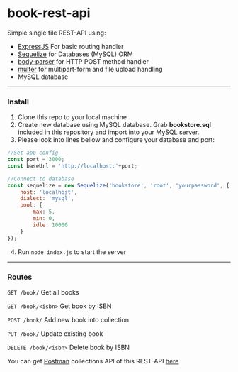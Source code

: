 # book-rest-api
Simple single file REST-API using:
- [ExpressJS](https://expressjs.com) For basic routing handler
- [Sequelize](http://docs.sequelizejs.com) for Databases (MySQL) ORM
- [body-parser](https://github.com/expressjs/body-parser) for HTTP POST method handler
- [multer](https://github.com/expressjs/multer) for multipart-form and file upload handling
- MySQL database
---
### Install
1. Clone this repo to your local machine
2. Create new database using MySQL database. Grab **bookstore.sql** included in this repository and import into your MySQL server.
3. Please look into lines bellow and configure your database and port:
```javascript
//Set app config
const port = 3000;
const baseUrl = 'http://localhost:'+port;

//Connect to database
const sequelize = new Sequelize('bookstore', 'root', 'yourpassword', {
    host: 'localhost',
    dialect: 'mysql',
    pool: {
        max: 5,
        min: 0,
        idle: 10000
    }
});
```
4. Run `node index.js` to start the server
---


### Routes
`GET /book/`
Get all books

`GET /book/<isbn>`
Get book by ISBN

`POST /book/`
Add new book into collection

`PUT /book/`
Update existing book

`DELETE /book/<isbn>`
Delete book by ISBN


You can get [Postman](https://www.getpostman.com/) collections API of this REST-API [here](https://www.getpostman.com/collections/d07bc76008eb2d618c6f)
